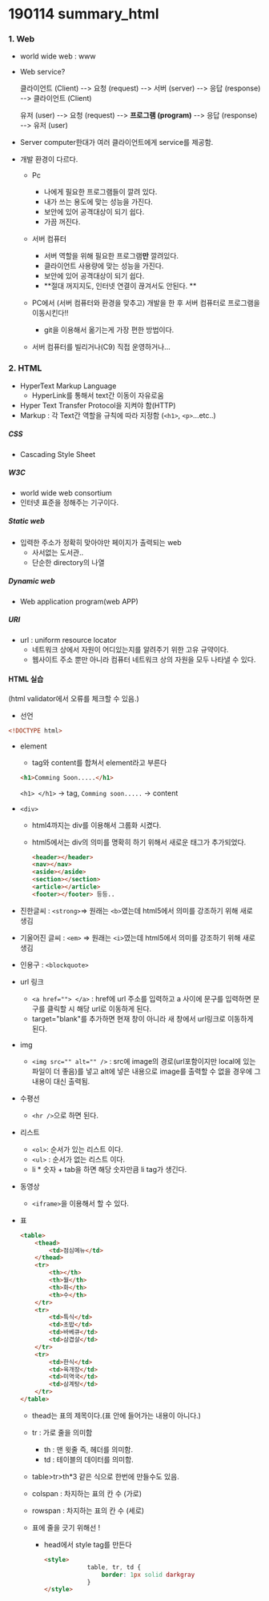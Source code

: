 # 190114 summary_html



### 1. Web

* world wide web : www

* Web service?

  클라이언트 (Client) --> 요청 (request) --> 서버 (server) --> 응답 (response) --> 클라이언트 (Client)

  유저 (user) --> 요청 (request) --> **프로그램 (program)** --> 응답 (response) --> 유저 (user)

* Server computer한대가 여러 클라이언트에게 service를 제공함.

* 개발 환경이 다르다.

  * Pc
    * 나에게 필요한 프로그램들이 깔려 있다.
    * 내가 쓰는 용도에 맞는 성능을 가진다.
    * 보안에 있어 공격대상이 되기 쉽다.
    * 가끔 꺼진다.
  * 서버 컴퓨터
    * 서버 역할을 위해 필요한 프로그램**만** 깔려있다.
    * 클라이언트 사용량에 맞는 성능을 가진다.
    * 보안에 있어 공격대상이 되기 쉽다.
    * **절대 꺼지지도, 인터넷 연결이 끊겨서도 안된다. **

  * PC에서 (서버 컴퓨터와 환경을 맞추고) 개발을 한 후 서버 컴퓨터로 프로그램을 이동시킨다!!
    * git을 이용해서 옮기는게 가장 편한 방법이다.
  * 서버 컴퓨터를 빌리거나(C9) 직접 운영하거나...



### 2. HTML

* HyperText Markup Language
  * HyperLink를 통해서 text간 이동이 자유로움
* Hyper Text Transfer Protocol을 지켜야 함(HTTP)
* Markup : 각 Text간 역할을 규칙에 따라 지정함 (`<h1>`, `<p>`...etc..)



##### CSS

* Cascading Style Sheet



##### W3C

* world wide web consortium
* 인터넷 표준을 정해주는 기구이다.



##### Static web

* 입력한 주소가 정확히 맞아야만 페이지가 출력되는 web
  * 사서없는 도서관..
  * 단순한 directory의 나열



##### Dynamic web

* Web application program(web APP)



##### URI

* url : uniform resource locator
  * 네트워크 상에서 자원이 어디있는지를 알려주기 위한 고유 규약이다.
  * 웹사이트 주소 뿐만 아니라 컴퓨터 네트워크 상의 자원을 모두 나타낼 수 있다.



#### HTML 실습

(html validator에서 오류를 체크할 수 있음.)

* 선언

```html
<!DOCTYPE html>
```

* element 

  * tag와 content를 합쳐서 element라고 부른다

  ```html
  <h1>Comming Soon.....</h1>
  ```

  `<h1> </h1>` -> tag, `Comming soon.....` -> content

* `<div>`

  * html4까지는 div를 이용해서 그룹화 시켰다.

  * html5에서는 div의 의미를 명확히 하기 위해서 새로운 태그가 추가되었다.

    ```html
    <header></header>
    <nav></nav>
    <aside></aside>
    <section></section>
    <article></article>
    <footer></footer> 등등..
    ```

* 진한글씨 : `<strong>`=> 원래는 `<b>`였는데 html5에서 의미를 강조하기 위해 새로 생김

* 기울어진 글씨 : `<em>` => 원래는 `<i>`였는데 html5에서 의미를 강조하기 위해 새로 생김

* 인용구 : `<blockquote>`

* url 링크

  * `<a href=""> </a>` : href에 url 주소를 입력하고 a 사이에 문구를 입력하면 문구를 클릭할 시 해당 url로 이동하게 된다.
  * target="blank"를 추가하면 현재 창이 아니라 새 창에서 url링크로 이동하게 된다.

* img

  * `<img src="" alt="" />` : src에 image의 경로(url포함이지만 local에 있는 파일이 더 좋음)를 넣고 alt에 넣은 내용으로 image를 출력할 수 없을 경우에 그 내용이 대신 출력됨.

* 수평선

  * `<hr />`으로 하면 된다.

* 리스트

  * `<ol>`: 순서가 있는 리스트 이다.
  * `<ul>` : 순서가 없는 리스트 이다.
  * li * 숫자 + tab을 하면 해당 숫자만큼 li tag가 생긴다.

* 동영상

  * `<iframe>`을 이용해서 할 수 있다.

* 표

  ```html
  <table>
      <thead>
          <td>점심메뉴</td>
      </thead>
      <tr>
          <th></th>
          <th>월</th>
          <th>화</th>
          <th>수</th>
      </tr>
      <tr>
          <td>특식</td>
          <td>초밥</td>
          <td>바베큐</td>
          <td>삼겹살</td>
      </tr>
      <tr>
          <td>한식</td>
          <td>육개장</td>
          <td>미역국</td>
          <td>삼계탕</td>
      </tr>
  </table>
  ```

  * thead는 표의 제목이다.(표 안에 들어가는 내용이 아니다.)
  * tr : 가로 줄을 의미함
    * th : 맨 윗줄 즉, 헤더를 의미함.
    * td : 테이블의 데이터를 의미함.

  * table>tr>th*3 같은 식으로 한번에 만들수도 있음.
  * colspan : 차지하는 표의 칸 수 (가로)
  * rowspan : 차지하는 표의 칸 수 (세로)

  * 표에 줄을 긋기 위해선 ! 

    * head에서 style tag를 만든다

      ```html
      <style>
                  table, tr, td {
                      border: 1px solid darkgray
                  }
      </style>
      ```

      